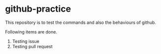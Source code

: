 # github-practice
This repository is to test the commands and also the behaviours of github.

Following items are done.
1. Testing issue
2. Testing pull request
